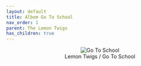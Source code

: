 ```yaml
---
layout: default
title: Albom Go To School
nav_order: 1   
parent: The Lemon Twigs
has_children: true 
---  
```


<p align="center">
<img alt="Go To School" src="https://github.com/januarythirtyfirst/TranslateSongs/blob/eooeo-patch-1/img/coverGoToSchool.jpg"> 
   <br>
Lemon Twigs / Go To School   
</p> 
